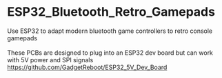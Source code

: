 # ESP32_Bluetooth_Retro_Gamepads
Use ESP32 to adapt modern bluetooth game controllers to retro console gamepads<BR><BR>
These PCBs are designed to plug into an ESP32 dev board but can work with 5V power and SPI signals<BR>
https://github.com/GadgetReboot/ESP32_5V_Dev_Board  <BR><BR>
